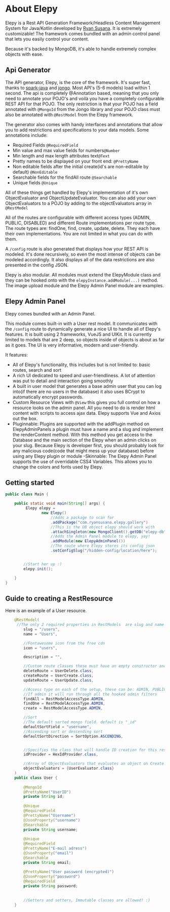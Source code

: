 # About Elepy

Elepy is a Rest API Generation Framework/Headless Content Management System for Java/Kotlin developed by [Ryan Susana](https://ryansusana.com/). It is extremely customizable! The framework comes bundled with an admin control panel that lets you easily control your content.

Because it's backed by MongoDB, it's able to handle extremely complex objects with ease.

## Api Generator
The API generator, Elepy, is the core of the framework. It's super fast, thanks to [spark-java](http://sparkjava.com/) and [jongo](http://jongo.org/).  Most API's (5-6 models) load within 1 second. The api is completely @Annotation based, meaning that you only need to annotate your POJO's and voilà you have a completely configurable REST API for that POJO. The only restriction is that your POJO has a field annotated with `@MongoId` from the Jongo library and your POJO class must also be annotated with `@RestModel` from the Elepy framework.

The generator also comes with handy interfaces and annotations that allow you to add restrictions and specifications to your data models. Some annotations include:

 - Required Fields `@RequiredField`
 - Min value and max value fields for numbers`@Number`
 - Min length and max length attributes text`@Text`
 - Pretty names to be displayed on your front end: `@PrettyName`
 - Non editable fields after the initial create(id's are non-editable by default) `@NonEditable`
 - Searchable fields for the findAll route `@Searchable`
 - Unique fields `@Unique`
 
 All of these things get handled by Elepy's implementation of it's own ObjectEvaluator and ObjectUpdateEvaluator. You can also add your own ObjectEvaluators to a POJO by adding to the objectEvaluators array in `@RestModel`

All of the routes are configurable with different access types (ADMIN, PUBLIC, DISABLED) and different Route implementations per route type. The route types are: findOne, find, create, update, delete. They each have their own implementations. You are not limited in what you can do with them.

A `/config` route is also generated that displays how your REST API is modeled. It's done recursively, so even the most intense of objects can be modeled accordingly. It also displays all of the data restrictions are also presented in the config JSON.

Elepy is also modular. All modules must extend the ElepyModule class and they can be hooked onto with the `elepyInstance.addModule(...)` method. The image upload module and the Elepy Admin Panel module are examples.

## Elepy Admin Panel

Elepy comes bundled with an Admin Panel.

This module comes built-in with a User rest model. It communicates with the `/config` route to dynamically generate a nice UI to handle all of Elepy's features. It is built using 2 frameworks, VueJS and UIKit. It is currently limited to models that are 2 deep, so objects inside of objects is about as far as it goes. The UI is very informative, modern and user-friendly.

It features:

 - All of Elepy's functionality, this includes but is not limited to: basic routes, search and sort
 - A rich UI dedicated to speed and user-friendliness. A lot of attention was put to detail and interaction going smoothly
 - A built in user model that generates a base admin user that you can log into(if there are no users in the database) it also uses BCrypt to automatically encrypt passwords.
 - Custom Resource Views with `@View` this gives you full control on how a resource looks on the admin panel. All you need to do is render html content with scripts to access ajax data. Elepy supports Vue and Axios out the box.
 - Pluginnable: Plugins are supported with the addPlugin method on ElepyAdminPanels a plugin must have a name and a slug and implement the renderContent method. With this method you get access to the Database and the main section of the Elepy when an admin clicks on your slug. Because Elepy is developer first, you should probably look for any malicious code(code that might mess up your database) before using any Elepy plugin or module
 -Skinnable: The Elepy Admin Panel supports the use of overridable CSS4 Variables. This allows you to change the colors and fonts used by Elepy.


## Getting started
```java
public class Main {

    public static void main(String[] args) {
         Elepy elepy =
                new Elepy()
                    //Adds a package to scan for
                    .addPackage("com.ryansusana.elepy.gallery")
                    //This is the DB object elepy should work with
                    .attachSingleton(new MongoClient().getDB("elepy-db"))
                    //Adds the Admin Panel module to elepy, yay!
                    .addModule(new ElepyAdminPanel())
                    //The route where Elepy stores its config json
                    .setConfigSlug("/hidden-config/location/here");


        //Start her up :)
        elepy.init();

    }
}

```
## Guide to creating a RestResource
Here is an example of a User resource. 
``` java
    @RestModel(
     //The only 2 required properties in RestModels  are slug and name
        slug = "/users",
        name = "Users",

        //Fontawesome icon from the free cdn
        icon = "users",

        description = "",

        //Custom route classes these must have an empty constructor and implement one of the Crud Operations: Create, FindOne, Find, Update or Delete.
        deleteRoute = UserDelete.class,
        createRoute = UserCreate.class,
        updateRoute = UserUpdate.class,

        //Access type on each of the setup, these can be: ADMIN, PUBLIC or DISABLED. If disabled, the route won't be created. If public, anyone can access it.
        //If admin it will run through all the hooked admin filters
        findAll = RestModelAccessType.ADMIN,
        findOne = RestModelAccessType.ADMIN,
        create = RestModelAccessType.ADMIN,

        //Sort
        //The default sorted mongo field. default is "_id"
        defaultSortField = "username",
        //Ascending sort or descending sort
        defaultSortDirection = SortOption.ASCENDING,


        //Specifies the class that will handle ID creation for this resource
        idProvider = HexIdProvider.class,

        //Array of ObjectEvaluators that evaluates an object on Create and Update operations
        objectEvaluators = {UserEvaluator.class}
    )  
    public class User {  
    
        @MongoId  
        @PrettyName("UserID")  
        private String id;  
  
        @Unique  
        @RequiredField 
        @PrettyName("Username")  
        @JsonProperty("username")  
        @Searchable  
        private String username;  
  
        @Unique  
        @RequiredField 
        @PrettyName("E-mail adress")  
        @JsonProperty("email")  
        @Searchable  
        private String email;  
  
        @PrettyName("User password (encrypted)")  
        @JsonProperty("password")  
        @RequiredField  
        private String password;  
  
  
        //Getters and setters, Immutable classes are allowed! :)  
    }
```
  

